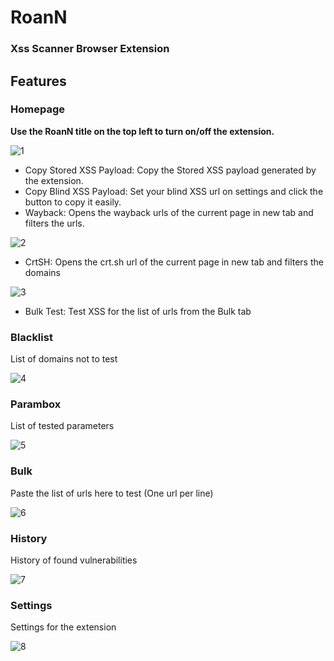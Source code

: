 # RoanN 
### Xss Scanner Browser Extension

## Features

### Homepage

**Use the RoanN title on the top left to turn on/off the extension.**

![1](https://github.com/phlmox/roann/assets/62145317/348dfcaf-6cd1-4876-bda0-aaf94a3b9fb1)

* Copy Stored XSS Payload: Copy the Stored XSS payload generated by the extension.
* Copy Blind XSS Payload: Set your blind XSS url on settings and click the button to copy it easily.
* Wayback: Opens the wayback urls of the current page in new tab and filters the urls.

![2](https://github.com/phlmox/roann/assets/62145317/b7d4fcb5-2944-41d3-9477-7ec9d686c843)

* CrtSH: Opens the crt.sh url of the current page in new tab and filters the domains

![3](https://github.com/phlmox/roann/assets/62145317/dc5f0dbf-8083-4b3a-8464-5dc2648e9a4d)

* Bulk Test: Test XSS for the list of urls from the Bulk tab

### Blacklist

List of domains not to test

![4](https://github.com/phlmox/roann/assets/62145317/02352879-6cea-437b-9842-e0ce82b7e25e)


### Parambox

List of tested parameters

![5](https://github.com/phlmox/roann/assets/62145317/24aa1e33-010f-4406-96a7-250c13fb399c)

### Bulk

Paste the list of urls here to test (One url per line)

![6](https://github.com/phlmox/roann/assets/62145317/c6c50dd0-36bf-4326-bd92-fb1a103f003a)

### History

History of found vulnerabilities

![7](https://github.com/phlmox/roann/assets/62145317/19c3b298-9df3-438b-833a-0e45012065ee)

### Settings

Settings for the extension

![8](https://github.com/phlmox/roann/assets/62145317/6297da3a-ba77-4f1e-ac35-abf3106beb9e)
